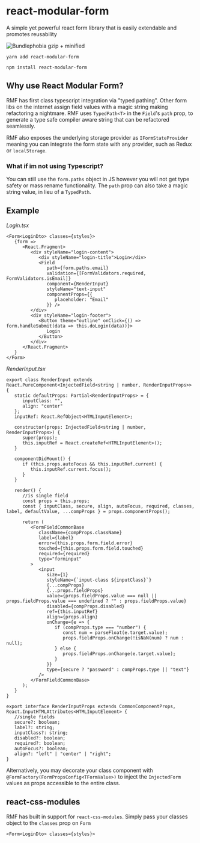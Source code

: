 # react-modular-form

A simple yet powerful react form library that is easily extendable and promotes reusability

![Bundlephobia gzip + minified](https://badgen.net/bundlephobia/minzip/react-modular-form)

`yarn add react-modular-form`

`npm install react-modular-form`


## Why use React Modular Form?
RMF has first class typescript integration via "typed pathing". Other form libs on the internet assign field values with a magic string making
refactoring a nightmare. RMF uses `TypedPath<T>` in the `Field`'s `path` prop, to generate a type safe compiler aware string that can be refactored seamlessly.

RMF also exposes the underlying storage provider as `IFormStateProvider` meaning you can integrate the form state with any provider, such as Redux or `localStorage`.

### What if im not using Typescript?
You can still use the `form.paths` object in JS however you will not get type safety or mass rename functionality. The `path` prop can also take a magic string value, in lieu of a `TypedPath`.

## Example

*Login.tsx*

```tsx
<Form<LoginDto> classes={styles}>
   {form =>
      <React.Fragment>
         <div styleName="login-content">
            <div styleName="login-title">Login</div>
            <Field
               path={form.paths.email}
               validation={[FormValidators.required, FormValidators.isEmail]}
               component={RenderInput}
               styleName="text-input"
               componentProps={{
                  placeholder: "Email"
               }} />
         </div>
         <div styleName="login-footer">
            <Button theme="outline" onClick={() => form.handleSubmit(data => this.doLogin(data))}>
               Login
            </Button>
         </div>
      </React.Fragment>
   }
</Form>
```

*RenderInput.tsx*

```tsx
export class RenderInput extends React.PureComponent<InjectedField<string | number, RenderInputProps>> {
   static defaultProps: Partial<RenderInputProps> = {
      inputClass: "",
      align: "center"
   };
   inputRef: React.RefObject<HTMLInputElement>;

   constructor(props: InjectedField<string | number, RenderInputProps>) {
      super(props);
      this.inputRef = React.createRef<HTMLInputElement>();
   }

   componentDidMount() {
      if (this.props.autoFocus && this.inputRef.current) {
         this.inputRef.current.focus();
      }
   }

   render() {
      //is single field
      const props = this.props;
      const { inputClass, secure, align, autoFocus, required, classes, label, defaultValue, ...compProps } = props.componentProps();

      return (
         <FormFieldCommonBase
            className={compProps.className}
            label={label}
            error={this.props.form.field.error}
            touched={this.props.form.field.touched}
            required={required}
            type="forminput"
         >
            <input
               size={1}
               styleName={`input-class ${inputClass}`}
               {...compProps}
               {...props.fieldProps}
               value={props.fieldProps.value === null || props.fieldProps.value === undefined ? "" : props.fieldProps.value}
               disabled={compProps.disabled}
               ref={this.inputRef}
               align={props.align}
               onChange={e => {
                  if (compProps.type === "number") {
                     const num = parseFloat(e.target.value);
                     props.fieldProps.onChange(!isNaN(num) ? num : null);
                  } else {
                     props.fieldProps.onChange(e.target.value);
                  }
               }}
               type={secure ? "password" : compProps.type || "text"}
            />
         </FormFieldCommonBase>
      );
   }
}

export interface RenderInputProps extends CommonComponentProps, React.InputHTMLAttributes<HTMLInputElement> {
   //single fields
   secure?: boolean;
   label?: string;
   inputClass?: string;
   disabled?: boolean;
   required?: boolean;
   autoFocus?: boolean;
   align?: "left" | "center" | "right";
}
```


Alternatively, you may decorate your class component with `@FormFactory(FormPropsConfig<TFormValue>)` to inject the `InjectedForm` values as props accessible to 
the entire class.

## react-css-modules

RMF has built in support for `react-css-modules`. Simply pass your classes object to the `classes` prop on `Form`
```tsx
<Form<LoginDto> classes={styles}>
```